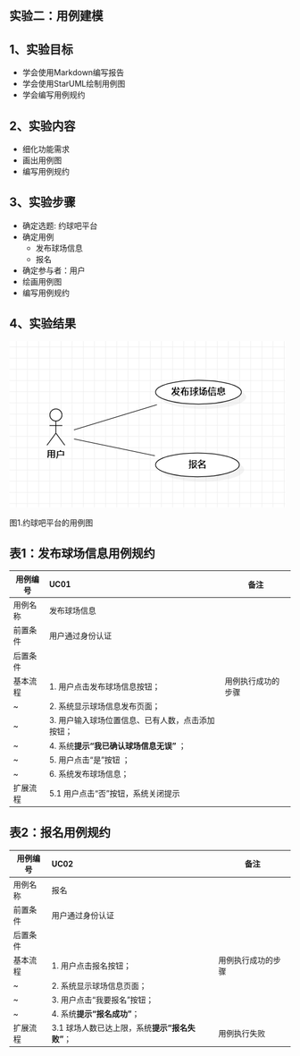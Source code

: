 ## 实验二：用例建模

## 1、实验目标
- 学会使用Markdown编写报告
- 学会使用StarUML绘制用例图
- 学会编写用例规约

## 2、实验内容
- 细化功能需求
- 画出用例图
- 编写用例规约

## 3、实验步骤
- 确定选题: 约球吧平台
- 确定用例
  - 发布球场信息
  - 报名
- 确定参与者：用户
- 绘画用例图
- 编写用例规约

## 4、实验结果
![用例图](./UseCaseDiagram1.jpg)

图1.约球吧平台的用例图

## 表1：发布球场信息用例规约 

用例编号  | UC01 | 备注  
-|:-|-  
用例名称  | 发布球场信息  |   
前置条件  |用户通过身份认证|    
后置条件  |  |   
基本流程  | 1. 用户点击发布球场信息按钮；  | 用例执行成功的步骤
~| 2. 系统显示球场信息发布页面；  |   
~| 3. 用户输入球场位置信息、已有人数，点击添加按钮；  | 
~| 4. 系统**提示“我已确认球场信息无误”** ；|  
~| 5. 用户点击“是”按钮 ；|  
~| 6. 系统发布球场信息；  |      
扩展流程  | 5.1 用户点击“否”按钮，系统关闭提示 |  

## 表2：报名用例规约 

用例编号  | UC02 | 备注  
-|:-|-  
用例名称  | 报名  |   
前置条件  |用户通过身份认证|    
后置条件  | |   
基本流程  | 1. 用户点击报名按钮；  | 用例执行成功的步骤 
~| 2. 系统显示球场信息页面； |   
~| 3. 用户点击“我要报名”按钮； | 
~| 4. 系统**提示“报名成功”**；  |   
扩展流程  | 3.1 球场人数已达上限，系统**提示“报名失败”**； | 用例执行失败 
 
